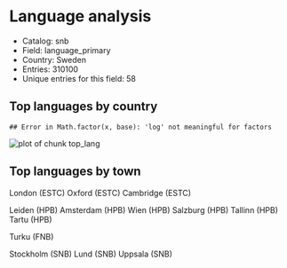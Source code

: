 

# Language analysis

 * Catalog: snb
 * Field: language_primary 
 * Country: Sweden  
 * Entries: 310100
 * Unique entries for this field: 58  


## Top languages by country


```
## Error in Math.factor(x, base): 'log' not meaningful for factors
```

![plot of chunk top_lang](figure/top_lang-1.png)


## Top languages by town

London (ESTC)
Oxford (ESTC)
Cambridge (ESTC)

Leiden (HPB)
Amsterdam (HPB)
Wien (HPB)
Salzburg (HPB)
Tallinn (HPB)
Tartu (HPB)

Turku (FNB)

Stockholm (SNB)
Lund (SNB)
Uppsala (SNB)



